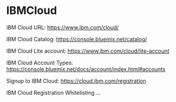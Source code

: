 # IBMCloud 

IBM Cloud URL: https://www.ibm.com/cloud/

IBM Cloud Catalog: https://console.bluemix.net/catalog/

IBM Cloud Lite account: https://www.ibm.com/cloud/lite-account

IBM Cloud Account Types: https://console.bluemix.net/docs/account/index.html#accounts

Signup to IBM Cloud: https://cloud.ibm.com/registration

IBM Cloud Registration Whitelisting ...
